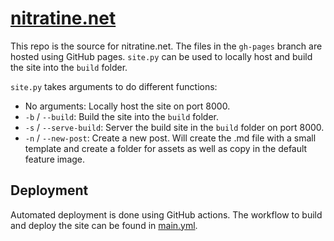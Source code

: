 # [nitratine.net](https://nitratine.net/)
This repo is the source for nitratine.net. The files in the `gh-pages` branch are hosted using GitHub pages. `site.py` can be used to locally host and build the site into the `build` folder.

`site.py` takes arguments to do different functions:
 - No arguments: Locally host the site on port 8000. 
 - `-b` / `--build`: Build the site into the `build` folder.
 - `-s` / `--serve-build`: Server the build site in the `build` folder on port 8000.
 - `-n` / `--new-post`: Create a new post. Will create the .md file with a small template and create a folder for assets as well as copy in the default feature image.
 
## Deployment
Automated deployment is done using GitHub actions. The workflow to build and deploy the site can be found in [main.yml](/.github/workflows/main.yml).
